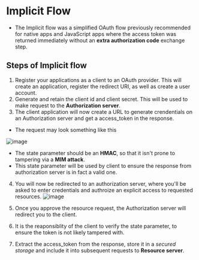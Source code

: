 # Implicit Flow
- The Implicit flow was a simplified OAuth flow previously recommended for native apps and JavaScript apps where the access token was returned immediately without an **extra authorization code** exchange step.

## Steps of Implicit flow
1. Register your applications as a client to an OAuth provider. This will create an application, register the redirect URI, as well as create a user account.
2. Generate and retain the client id and client secret. This will be used to make request to the **Authorization server**.
3. The client application will now create a URL to generate crendentials on an Authorization server and get a access_token in the response.
- The request may look something like this

![image](https://github.com/user-attachments/assets/a3ea4492-6783-477e-9460-c69d5ecb3302)

- The state parameter should be an **HMAC**, so that it isn't prone to tampering via a **MIM attack**.
- This state parameter will be used by client to ensure the response from authorization server is in fact a valid one.

4. You will now be redirected to an authorization server, where you'll be asked to enter credentials and authroize an explicit access to requested resources.
![image](https://github.com/user-attachments/assets/376792a1-37ab-43fa-8603-5aa8b24556cc)

6. Once you approve the resource request, the Authorization server will redirect you to the client.
7. It is the reaponsiblity of the client to verify the state parameter, to ensure the token is not likely tampered with.
8. Extract the access_token from the response, store it in a _secured storage_ and include it into subsequent requests to **Resource server**.
